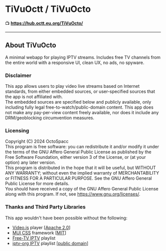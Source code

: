 # TiVuOctt / TiVuOcto

📺️ **<https://hub.octt.eu.org/TiVuOcto/>**

---

<h2>About TiVuOcto</h2><p>
    A minimal webapp for playing IPTV streams.
    Includes free TV channels from the entire world
    with a responsive UI, clean UX, no ads, no spyware.
</p>
<h3>Disclaimer</h3><p>
    This app allows users to play video live streams
    based on Internet standards, from either embedded sources,
    or user-specified sources that the app is not affiliated with.
    <br/>
    The embedded sources are specified below and publicly available,
    only including fully legal free-to-watch/public-domain content.
    This app does not make any pay-per-view content freely available,
    nor does it include any DRM/geoblocking circumvention measures.
</p>
<h3>Licensing</h3><p>
    Copyright (C) 2024 OctoSpacc
    <br/>
    This program is free software: you can redistribute it and/or modify
    it under the terms of the GNU Affero General Public License as
    published by the Free Software Foundation, either version 3 of the
    License, or (at your option) any later version.
    <br/>
    This program is distributed in the hope that it will be useful,
    but WITHOUT ANY WARRANTY; without even the implied warranty of
    MERCHANTABILITY or FITNESS FOR A PARTICULAR PURPOSE.  See the
    GNU Affero General Public License for more details.
    <br/>
    You should have received a copy of the GNU Affero General Public License
    along with this program. If not, see <a href="https://www.gnu.org/licenses/">https://www.gnu.org/licenses/</a>.
</p>
<h3>Thanks and Third Party Libraries</h3>
<p>This app wouldn't have been possible without the following:</p><ul>
    <li><a href="https://videojs.com">Video.js</a> player [<a href="https://github.com/videojs/video.js/blob/main/LICENSE">Apache 2.0</a>]</li>
    <li><a href="https://muicss.com">MUI CSS</a> framework [<a href="https://github.com/muicss/mui/blob/master/LICENSE.txt">MIT</a>]</li>
    <li><a href="https://github.com/Free-TV/IPTV">Free-TV IPTV</a> playlist</li>
    <li><a href="https://iptv-org.github.io">iptv-org IPTV</a> playlist [<a href="https://github.com/iptv-org/iptv/blob/master/LICENSE">public domain</a>]</li>
</ul>
